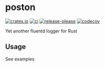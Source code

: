 # poston

[![crates.io](https://img.shields.io/crates/v/poston.svg)](https://crates.io/crates/poston)
[![ci](https://github.com/tkrs/poston/actions/workflows/main.yml/badge.svg)](https://github.com/tkrs/poston/actions/workflows/main.yml)
[![release-please](https://github.com/tkrs/poston/actions/workflows/release-please.yml/badge.svg)](https://github.com/tkrs/poston/actions/workflows/release-please.yml)
[![codecov](https://codecov.io/gh/tkrs/poston/branch/master/graph/badge.svg)](https://codecov.io/gh/tkrs/poston)


Yet another fluentd logger for Rust

## Usage

See examples
